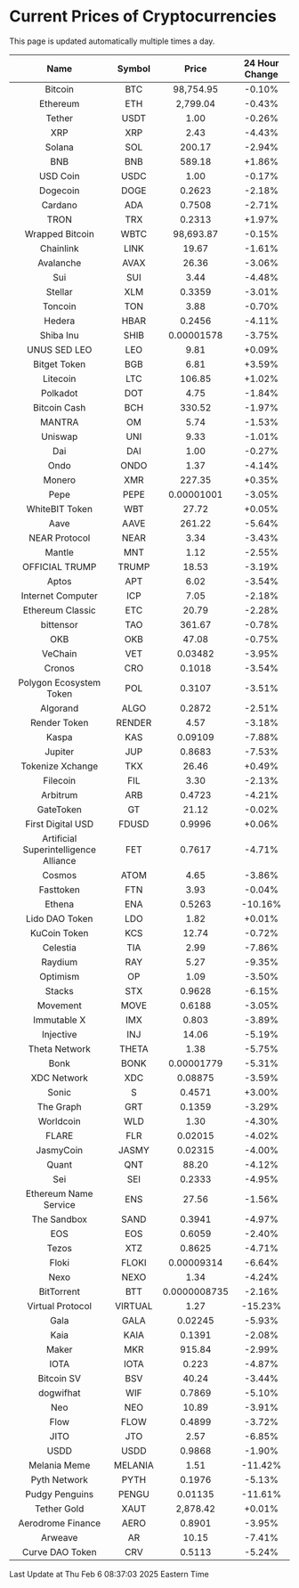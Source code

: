 # Current Prices of Cryptocurrencies
This page is updated automatically multiple times a day.

| Name | Symbol | Price | 24 Hour Change |
| :---: |:---:| :---: | :---: |
| Bitcoin | BTC | 98,754.95 | -0.10% |
| Ethereum | ETH | 2,799.04 | -0.43% |
| Tether | USDT | 1.00 | -0.26% |
| XRP | XRP | 2.43 | -4.43% |
| Solana | SOL | 200.17 | -2.94% |
| BNB | BNB | 589.18 | +1.86% |
| USD Coin | USDC | 1.00 | -0.17% |
| Dogecoin | DOGE | 0.2623 | -2.18% |
| Cardano | ADA | 0.7508 | -2.71% |
| TRON | TRX | 0.2313 | +1.97% |
| Wrapped Bitcoin | WBTC | 98,693.87 | -0.15% |
| Chainlink | LINK | 19.67 | -1.61% |
| Avalanche | AVAX | 26.36 | -3.06% |
| Sui | SUI | 3.44 | -4.48% |
| Stellar | XLM | 0.3359 | -3.01% |
| Toncoin | TON | 3.88 | -0.70% |
| Hedera | HBAR | 0.2456 | -4.11% |
| Shiba Inu | SHIB | 0.00001578 | -3.75% |
| UNUS SED LEO | LEO | 9.81 | +0.09% |
| Bitget Token | BGB | 6.81 | +3.59% |
| Litecoin | LTC | 106.85 | +1.02% |
| Polkadot | DOT | 4.75 | -1.84% |
| Bitcoin Cash | BCH | 330.52 | -1.97% |
| MANTRA | OM | 5.74 | -1.53% |
| Uniswap | UNI | 9.33 | -1.01% |
| Dai | DAI | 1.00 | -0.27% |
| Ondo | ONDO | 1.37 | -4.14% |
| Monero | XMR | 227.35 | +0.35% |
| Pepe | PEPE | 0.00001001 | -3.05% |
| WhiteBIT Token | WBT | 27.72 | +0.05% |
| Aave | AAVE | 261.22 | -5.64% |
| NEAR Protocol | NEAR | 3.34 | -3.43% |
| Mantle | MNT | 1.12 | -2.55% |
| OFFICIAL TRUMP | TRUMP | 18.53 | -3.19% |
| Aptos | APT | 6.02 | -3.54% |
| Internet Computer | ICP | 7.05 | -2.18% |
| Ethereum Classic | ETC | 20.79 | -2.28% |
| bittensor | TAO | 361.67 | -0.78% |
| OKB | OKB | 47.08 | -0.75% |
| VeChain | VET | 0.03482 | -3.95% |
| Cronos | CRO | 0.1018 | -3.54% |
| Polygon Ecosystem Token | POL | 0.3107 | -3.51% |
| Algorand | ALGO | 0.2872 | -2.51% |
| Render Token | RENDER | 4.57 | -3.18% |
| Kaspa | KAS | 0.09109 | -7.88% |
| Jupiter | JUP | 0.8683 | -7.53% |
| Tokenize Xchange | TKX | 26.46 | +0.49% |
| Filecoin | FIL | 3.30 | -2.13% |
| Arbitrum | ARB | 0.4723 | -4.21% |
| GateToken | GT | 21.12 | -0.02% |
| First Digital USD | FDUSD | 0.9996 | +0.06% |
| Artificial Superintelligence Alliance | FET | 0.7617 | -4.71% |
| Cosmos | ATOM | 4.65 | -3.86% |
| Fasttoken | FTN | 3.93 | -0.04% |
| Ethena | ENA | 0.5263 | -10.16% |
| Lido DAO Token | LDO | 1.82 | +0.01% |
| KuCoin Token | KCS | 12.74 | -0.72% |
| Celestia | TIA | 2.99 | -7.86% |
| Raydium | RAY | 5.27 | -9.35% |
| Optimism | OP | 1.09 | -3.50% |
| Stacks | STX | 0.9628 | -6.15% |
| Movement | MOVE | 0.6188 | -3.05% |
| Immutable X | IMX | 0.803 | -3.89% |
| Injective | INJ | 14.06 | -5.19% |
| Theta Network | THETA | 1.38 | -5.75% |
| Bonk | BONK | 0.00001779 | -5.31% |
| XDC Network | XDC | 0.08875 | -3.59% |
| Sonic | S | 0.4571 | +3.00% |
| The Graph | GRT | 0.1359 | -3.29% |
| Worldcoin | WLD | 1.30 | -4.30% |
| FLARE | FLR | 0.02015 | -4.02% |
| JasmyCoin | JASMY | 0.02315 | -4.00% |
| Quant | QNT | 88.20 | -4.12% |
| Sei | SEI | 0.2333 | -4.95% |
| Ethereum Name Service | ENS | 27.56 | -1.56% |
| The Sandbox | SAND | 0.3941 | -4.97% |
| EOS | EOS | 0.6059 | -2.40% |
| Tezos | XTZ | 0.8625 | -4.71% |
| Floki | FLOKI | 0.00009314 | -6.64% |
| Nexo | NEXO | 1.34 | -4.24% |
| BitTorrent | BTT | 0.0000008735 | -2.16% |
| Virtual Protocol | VIRTUAL | 1.27 | -15.23% |
| Gala | GALA | 0.02245 | -5.93% |
| Kaia | KAIA | 0.1391 | -2.08% |
| Maker | MKR | 915.84 | -2.99% |
| IOTA | IOTA | 0.223 | -4.87% |
| Bitcoin SV | BSV | 40.24 | -3.44% |
| dogwifhat | WIF | 0.7869 | -5.10% |
| Neo | NEO | 10.89 | -3.91% |
| Flow | FLOW | 0.4899 | -3.72% |
| JITO | JTO | 2.57 | -6.85% |
| USDD | USDD | 0.9868 | -1.90% |
| Melania Meme | MELANIA | 1.51 | -11.42% |
| Pyth Network | PYTH | 0.1976 | -5.13% |
| Pudgy Penguins | PENGU | 0.01135 | -11.61% |
| Tether Gold | XAUT | 2,878.42 | +0.01% |
| Aerodrome Finance | AERO | 0.8901 | -3.95% |
| Arweave | AR | 10.15 | -7.41% |
| Curve DAO Token | CRV | 0.5113 | -5.24% |

Last Update at Thu Feb  6 08:37:03 2025 Eastern Time